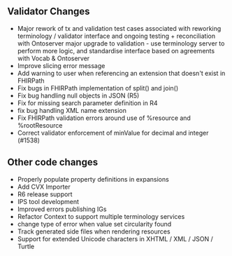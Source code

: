 ## Validator Changes

* Major rework of tx and validation test cases associated with reworking terminology / validator interface and ongoing testing + reconciliation with Ontoserver
major upgrade to validation - use terminology server to perform more logic, and standardise interface based on agreements with Vocab & Ontoserver
* Improve slicing error message
* Add warning to user when referencing an extension that doesn't exist in FHIRPath
* Fix bugs in FHIRPath implementation of split() and join()
* Fix bug handling null objects in JSON (R5)
* Fix for missing search parameter definition in R4
* fix bug handling XML name extension
* Fix FHIRPath validation errors around use of %resource and %rootResource
* Correct validator enforcement of minValue for decimal and integer (#1538)

## Other code changes

* Properly populate property definitions in expansions
* Add CVX Importer
* R6 release support
* IPS tool development
* Improved errors publishing IGs
* Refactor Context to support multiple terminology services
* change type of error when value set circularity found
* Track generated side files when rendering resources
* Support for extended Unicode characters in XHTML / XML / JSON / Turtle
